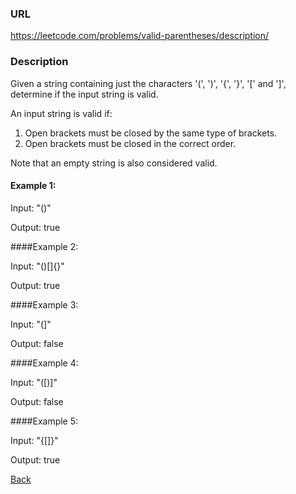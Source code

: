 ### URL

https://leetcode.com/problems/valid-parentheses/description/

### Description

Given a string containing just the characters '(', ')', '{', '}', '[' and ']', determine if the input string is valid.

An input string is valid if:

1. Open brackets must be closed by the same type of brackets.
2. Open brackets must be closed in the correct order.

Note that an empty string is also considered valid.


#### Example 1:
     
Input: "()"

Output: true

####Example 2:
     
 Input: "()[]{}"
 
 Output: true
 
 ####Example 3:
 
 Input: "(]"
 
 Output: false
 
 ####Example 4:
 
 Input: "([)]"
 
 Output: false
 
 ####Example 5:
 
 Input: "{[]}"
 
 Output: true



[Back](./readme.md)